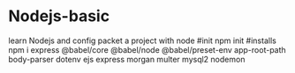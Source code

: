 # Nodejs-basic
learn Nodejs and config packet a project with node
#init 
npm init
#installs
npm i express @babel/core @babel/node @babel/preset-env app-root-path body-parser dotenv ejs express morgan multer mysql2 nodemon
